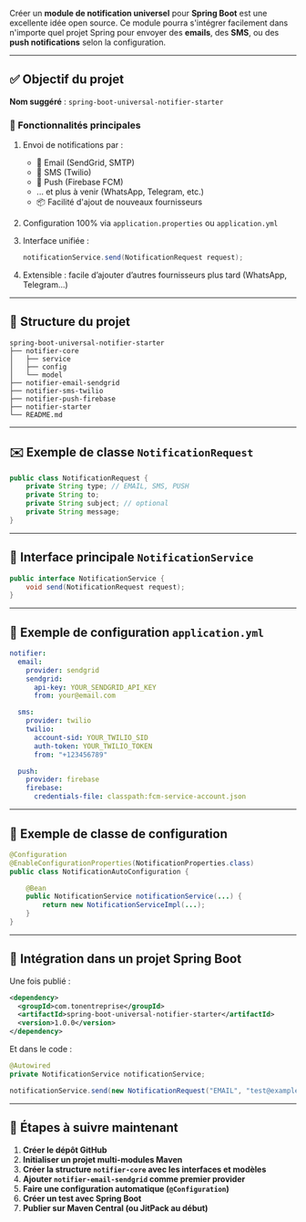 Créer un **module de notification universel** pour **Spring Boot** est une excellente idée open source. Ce module pourra s'intégrer facilement dans n'importe quel projet Spring pour envoyer des **emails**, des **SMS**, ou des **push notifications** selon la configuration.

---

## ✅ Objectif du projet

**Nom suggéré** : `spring-boot-universal-notifier-starter`

### 📌 Fonctionnalités principales

1. Envoi de notifications par :

    * 📧 Email (SendGrid, SMTP)
    * 📱 SMS (Twilio)
    * 🔔 Push (Firebase FCM)
    * ... et plus à venir (WhatsApp, Telegram, etc.)
    * 📦 Facilité d'ajout de nouveaux fournisseurs

2. Configuration 100% via `application.properties` ou `application.yml`

3. Interface unifiée :

   ```java
   notificationService.send(NotificationRequest request);
   ```

4. Extensible : facile d’ajouter d’autres fournisseurs plus tard (WhatsApp, Telegram…)

---

## 📁 Structure du projet

```
spring-boot-universal-notifier-starter
├── notifier-core
│   ├── service
│   ├── config
│   └── model
├── notifier-email-sendgrid
├── notifier-sms-twilio
├── notifier-push-firebase
├── notifier-starter
└── README.md
```

---

## ✉️ Exemple de classe `NotificationRequest`

```java
public class NotificationRequest {
    private String type; // EMAIL, SMS, PUSH
    private String to;
    private String subject; // optional
    private String message;
}
```

---

## 🧠 Interface principale `NotificationService`

```java
public interface NotificationService {
    void send(NotificationRequest request);
}
```

---

## 🧩 Exemple de configuration `application.yml`

```yaml
notifier:
  email:
    provider: sendgrid
    sendgrid:
      api-key: YOUR_SENDGRID_API_KEY
      from: your@email.com

  sms:
    provider: twilio
    twilio:
      account-sid: YOUR_TWILIO_SID
      auth-token: YOUR_TWILIO_TOKEN
      from: "+123456789"

  push:
    provider: firebase
    firebase:
      credentials-file: classpath:fcm-service-account.json
```

---

## 🔧 Exemple de classe de configuration

```java
@Configuration
@EnableConfigurationProperties(NotificationProperties.class)
public class NotificationAutoConfiguration {

    @Bean
    public NotificationService notificationService(...) {
        return new NotificationServiceImpl(...);
    }
}
```

---

## 🔌 Intégration dans un projet Spring Boot

Une fois publié :

```xml
<dependency>
  <groupId>com.tonentreprise</groupId>
  <artifactId>spring-boot-universal-notifier-starter</artifactId>
  <version>1.0.0</version>
</dependency>
```

Et dans le code :

```java
@Autowired
private NotificationService notificationService;

notificationService.send(new NotificationRequest("EMAIL", "test@example.com", "Hello", "Message content"));
```

---

## 🚀 Étapes à suivre maintenant

1. **Créer le dépôt GitHub**
2. **Initialiser un projet multi-modules Maven**
3. **Créer la structure `notifier-core` avec les interfaces et modèles**
4. **Ajouter `notifier-email-sendgrid` comme premier provider**
5. **Faire une configuration automatique (`@Configuration`)**
6. **Créer un test avec Spring Boot**
7. **Publier sur Maven Central (ou JitPack au début)**

